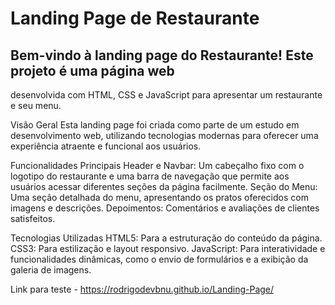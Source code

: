 # Landing Page de Restaurante 

## Bem-vindo à landing page do Restaurante! Este projeto é uma página web 
desenvolvida com HTML, CSS e JavaScript para apresentar um restaurante
e seu menu.

Visão Geral
Esta landing page foi criada como parte de um estudo em desenvolvimento 
web, utilizando tecnologias modernas para oferecer uma experiência 
atraente e funcional aos usuários.

Funcionalidades Principais
Header e Navbar: Um cabeçalho fixo com o logotipo do restaurante e uma 
barra de navegação que permite aos usuários acessar diferentes seções
da página facilmente.
Seção do Menu: Uma seção detalhada do menu, apresentando os pratos 
oferecidos com imagens e descrições.
Depoimentos: Comentários e avaliações de clientes satisfeitos.

Tecnologias Utilizadas
HTML5: Para a estruturação do conteúdo da página.
CSS3: Para estilização e layout responsivo.
JavaScript: Para interatividade e funcionalidades dinâmicas, como o 
envio de formulários e a exibição da galeria de imagens.

Link para teste - https://rodrigodevbnu.github.io/Landing-Page/ 
